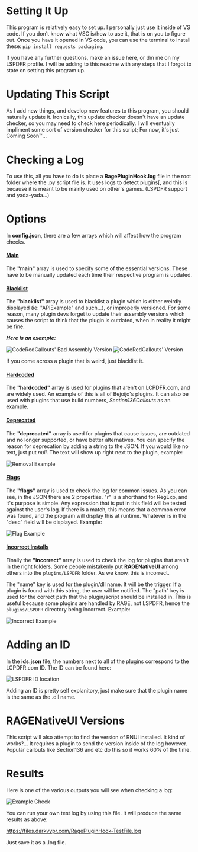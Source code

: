 # Setting It Up

This program is relatively easy to set up. I personally just use it inside of VS code. If you don't know what VSC is/how to use it, that is on you to figure out. Once you have it opened in VS code, you can use the terminal to install these: `pip install requests packaging`.

If you have any further questions, make an issue here, or dm me on my LSPDFR profile. I will be adding to this readme with any steps that I forgot to state on setting this program up.

# Updating This Script

As I add new things, and develop new features to this program, you should naturally update it. Ironically, this update checker doesn't have an update checker, so you may need to check here periodically. I will eventually impliment some sort of version checker for this script; For now, it's just Coming Soon™...

# Checking a Log

To use this, all you have to do is place a **RagePluginHook.log** file in the root folder where the .py script file is. It uses logs to detect plugins[, and this is because it is meant to be mainly used on other's games. (LSPDFR support and yada-yada...)

# Options

In **config.json**, there are a few arrays which will affect how the program checks.

<h4><ins>Main</ins></h4>

The **"main"** array is used to specify some of the essential versions. These have to be manually updated each time their respective program is updated.

<h4><ins>Blacklist</ins></h4>

The **"blacklist"** array is used to blacklist a plugin which is either weirdly displayed (ie: "APIExample" and such...), or improperly versioned. For some reason, many plugin devs forget to update their assembly versions which causes the script to think that the plugin is outdated, when in reality it might be fine.

***Here is an example:***

![CodeRedCallouts' Bad Assembly Version](https://i.darkvypr.com/badplugin1.jpg)
![CodeRedCallouts' Version](https://i.darkvypr.com/badplugin2.jpg)

If you come across a plugin that is weird, just blacklist it.

<h4><ins>Hardcoded</ins></h4>

The **"hardcoded"** array is used for plugins that aren't on LCPDFR.com, and are widely used. An example of this is all of Bejoijo's plugins. It can also be used with plugins that use build numbers, *Section136Callouts* as an example.

<h4><ins>Deprecated</ins></h4>

The **"deprecated"** array is used for plugins that cause issues, are outdated and no longer supported, or have better alternatives. You can specify the reason for deprecation by adding a string to the JSON. If you would like no text, just put *null*. The text will show up right next to the plugin, example:

![Removal Example](https://i.darkvypr.com/removal-ex.jpg)

<h4><ins>Flags</ins></h4>

The **"flags"** array is used to check the log for common issues. As you can see, in the JSON there are 2 properties. "r" is a shorthand for RegExp, and it's purpose is simple. Any expression that is put in this field will be tested against the user's log. If there is a match, this means that a common error was found, and the program will display this at runtime. Whatever is in the "desc" field will be displayed. Example:

![Flag Example](https://i.darkvypr.com/flag-example.jpg)

<h4><ins>Incorrect Installs</ins></h4>

Finally the **"incorrect"** array is used to check the log for plugins that aren't in the right folders. Some people mistakenly put **RAGENativeUI** among others into the `plugins/LSPDFR` folder. As we know, this is incorrect.

The "name" key is used for the plugin/dll name. It will be the trigger. If a plugin is found with this string, the user will be notified. The "path" key is used for the correct path that the plugin/script should be installed in. This is useful because some plugins are handled by RAGE, not LSPDFR, hence the `plugins/LSPDFR` directory being incorrect. Example:


![Incorrect Example](https://i.darkvypr.com/incorrect-example.jpg)

# Adding an ID

In the **ids.json** file, the numbers next to all of the plugins correspond to the LCPDFR.com ID. The ID can be found here:

![LSPDFR ID location](https://i.darkvypr.com/lspdfr-id.jpeg)

Adding an ID is pretty self explanitory, just make sure that the plugin name is the same as the .dll name.

# RAGENativeUI Versions

This script will also attempt to find the version of RNUI installed. It kind of works?... It requires a plugin to send the version inside of the log however. Popular callouts like Section136 and etc do this so it works 60% of the time.

# Results

Here is one of the various outputs you will see when checking a log:

![Example Check](https://i.darkvypr.com/test-check.jpg)

You can run your own test log by using this file. It will produce the same results as above:

https://files.darkvypr.com/RagePluginHook-TestFile.log

Just save it as a .log file.
